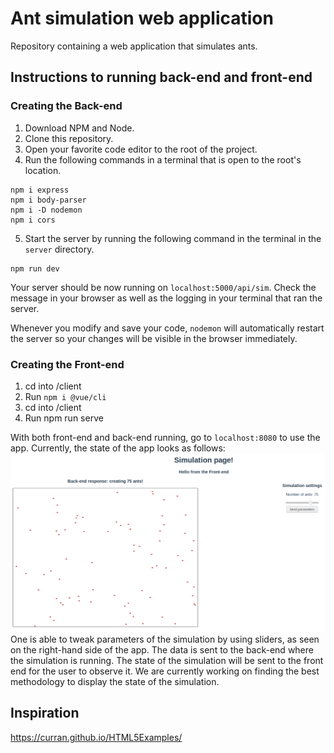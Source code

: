 # Ant simulation web application
Repository containing a web application that simulates ants.
## Instructions to running back-end and front-end
### Creating the Back-end
1. Download NPM and Node.
2. Clone this repository.
3. Open your favorite code editor to the root of the project.
4. Run the following commands in a terminal that is open to the root's location.
```
npm i express
npm i body-parser
npm i -D nodemon
npm i cors
```
5. Start the server by running the following command in the terminal in the `server` directory.
```
npm run dev
```
Your server should be now running on `localhost:5000/api/sim`. Check the message in your browser as well as the logging in your terminal that ran the server.

Whenever you modify and save your code, `nodemon` will automatically restart the server so your changes will be visible in the browser immediately.

### Creating the Front-end
1. cd into /client
2. Run `npm i @vue/cli`
3. cd into /client
4. Run npm run serve

With both front-end and back-end running, go to `localhost:8080` to use the app. Currently, the state of the app looks as follows:
![Hello world](ants-on-canvas.png)
One is able to tweak parameters of the simulation by using sliders, as seen on the right-hand side of the app. The data is sent to the back-end where the simulation is running. The state of the simulation will be sent to the front end for the user to observe it. We are currently working on finding the best methodology to display the state of the simulation.

## Inspiration
https://curran.github.io/HTML5Examples/
